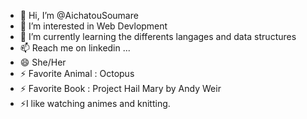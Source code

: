 - 👋 Hi, I’m @AichatouSoumare
- 👀 I’m interested in Web Devlopment
- 🌱 I’m currently learning the differents langages and data structures
- 📫 Reach me on linkedin ...
- 😄 She/Her
- ⚡ Favorite Animal : Octopus
- ⚡ Favorite Book : Project Hail Mary by Andy Weir
- ⚡I like watching animes and knitting.

<!---
AichatouSoumare/AichatouSoumare is a ✨ special ✨ repository because its `README.md` (this file) appears on your GitHub profile.
You can click the Preview link to take a look at your changes.
--->
